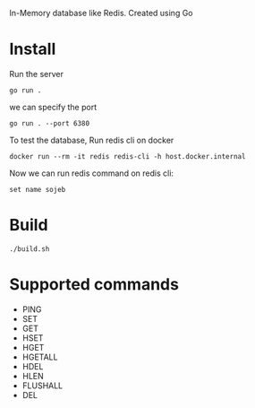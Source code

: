 In-Memory database like Redis. Created using Go

# Install
Run the server
```
go run .
```
we can specify the port
```
go run . --port 6380
```
To test the database,
Run redis cli on docker
```
docker run --rm -it redis redis-cli -h host.docker.internal
```

Now we can run redis command on redis cli:
```
set name sojeb
```
# Build
```
./build.sh
```

# Supported commands
- PING
- SET
- GET
- HSET
- HGET
- HGETALL
- HDEL
- HLEN
- FLUSHALL
- DEL